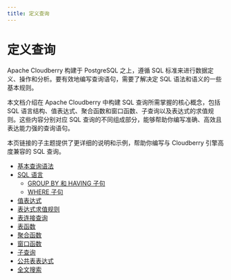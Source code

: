 ```yaml
---
title: 定义查询
---
```


# 定义查询

Apache Cloudberry 构建于 PostgreSQL 之上，遵循 SQL 标准来进行数据定义、操作和分析。要有效地编写查询语句，需要了解决定 SQL 语法和语义的一些基本规则。

本文档介绍在 Apache Cloudberry 中构建 SQL 查询所需掌握的核心概念，包括 SQL 语言结构、值表达式、聚合函数和窗口函数、子查询以及表达式的求值规则。这些内容分别对应 SQL 查询的不同组成部分，能够帮助你编写准确、高效且表达能力强的查询语句。

本页链接的子主题提供了更详细的说明和示例，帮助你编写与 Cloudberry 引擎高度兼容的 SQL 查询。

- [基本查询语法](./basic-query-syntax.md)
- [SQL 语言](./sql-language.md)
    - [GROUP BY 和 HAVING 子句](./group-by-and-having-clauses.md)
    - [WHERE 子句](./where-clauses.md)
- [值表达式](./value-expressions.md)
- [表达式求值规则](./evaluation-order.md)
- [表连接查询](./join-queries.md)
- [表函数](./table-functions.md)
- [聚合函数](./aggregates-expressions.md)
- [窗口函数](./window-functions.md)
- [子查询](./subqueries.md)
- [公共表表达式](./cte-queries.md)
- [全文搜索](./full-text-search/full-text-search-index.md)
